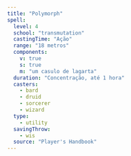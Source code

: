```yaml
---
title: "Polymorph"
spell:
  level: 4
  school: "transmutation"
  castingTime: "Ação"
  range: "18 metros"
  components:
    v: true
    s: true
    m: "um casulo de lagarta"
  duration: "Concentração, até 1 hora"
  casters:
    - bard
    - druid
    - sorcerer
    - wizard
  type:
    - utility
  savingThrow:
    - wis
  source: "Player's Handbook"
---
```

